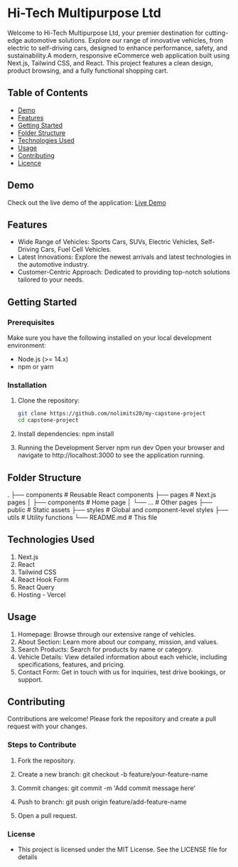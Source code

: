 # Hi-Tech Multipurpose Ltd

Welcome to Hi-Tech Multipurpose Ltd, your premier destination for cutting-edge automotive solutions. Explore our range of innovative vehicles, from electric to self-driving cars, designed to enhance performance, safety, and sustainability.A modern, responsive eCommerce web application built using Next.js, Tailwind CSS, and React. This project features a clean design, product browsing, and a fully functional shopping cart.

## Table of Contents

- [Demo](#demo)
- [Features](#features)
- [Getting Started](#getting-started)
- [Folder Structure](#folder-structure)
- [Technologies Used](#technologies-used)
- [Usage](#usage)
- [Contributing](#contributing)
- [Licence](#license)


## Demo

Check out the live demo of the application: [Live Demo](https://my-capstone-project-yub5.vercel.app/)

## Features

<!-- - User Authentication (Sign up, Log in, Profile Management) -->
- Wide Range of Vehicles: Sports Cars, SUVs, Electric Vehicles, Self-Driving Cars, Fuel Cell Vehicles.
- Latest Innovations: Explore the newest arrivals and latest technologies in the automotive industry.
- Customer-Centric Approach: Dedicated to providing top-notch solutions tailored to your needs.

## Getting Started

### Prerequisites

Make sure you have the following installed on your local development environment:

- Node.js (>= 14.x)
- npm or yarn

### Installation

1. Clone the repository:
   ```bash
   git clone https://github.com/nolimits20/my-capstone-project
   cd capstone-project

2. Install dependencies:
    npm install

3. Running the Development Server
    npm run dev
    Open your browser and navigate to http://localhost:3000 to see the application running.

## Folder Structure
.
├── components          # Reusable React components
├── pages               # Next.js pages
│   ├── components      # Home page
│   └── ...             # Other pages
├── public              # Static assets
├── styles              # Global and component-level styles
├── utils               # Utility functions
└── README.md           # This file

## Technologies Used

1. Next.js
2. React
3. Tailwind CSS
4. React Hook Form
5. React Query
6. Hosting - Vercel

## Usage

1. Homepage: Browse through our extensive range of vehicles.
2. About Section: Learn more about our company, mission, and values.
3. Search Products: Search for products by name or category.
4. Vehicle Details: View detailed information about each vehicle, including specifications, features, and pricing.
6. Contact Form: Get in touch with us for inquiries, test drive bookings, or support.

## Contributing

Contributions are welcome! Please fork the repository and create a pull request with your changes.

### Steps to Contribute

1. Fork the repository.

2. Create a new branch:
    git checkout -b feature/your-feature-name

3. Commit changes:
    git commit -m 'Add commit message here'

4. Push to branch:
    git push origin feature/add-feature-name

5. Open a pull request.

### License

- This project is licensed under the MIT License. See the LICENSE file for details
